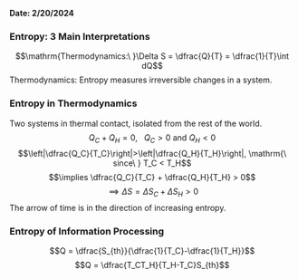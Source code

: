 **Date: 2/20/2024**

### Entropy: 3 Main Interpretations
$$\mathrm{Thermodynamics:\ }\Delta S = \dfrac{Q}{T} = \dfrac{1}{T}\int dQ$$
Thermodynamics: Entropy measures irreversible changes in a system.




### Entropy in Thermodynamics
Two systems in thermal contact, isolated from the rest of the world.
$$Q_C + Q_H = 0, \ \ \ Q_C > 0 \mathrm{\ and\ } Q_H < 0$$
$$\left|\dfrac{Q_C}{T_C}\right|>\left|\dfrac{Q_H}{T_H}\right|, \mathrm{\ since\ } T_C < T_H$$
$$\implies \dfrac{Q_C}{T_C} + \dfrac{Q_H}{T_H} > 0$$
$$\implies \Delta S = \Delta S_C + \Delta S_H > 0$$
The arrow of time is in the direction of increasing entropy.



### Entropy of Information Processing
$$Q = \dfrac{S_{th}}{\dfrac{1}{T_C}-\dfrac{1}{T_H}}$$
$$Q = \dfrac{T_CT_H}{T_H-T_C}S_{th}$$




